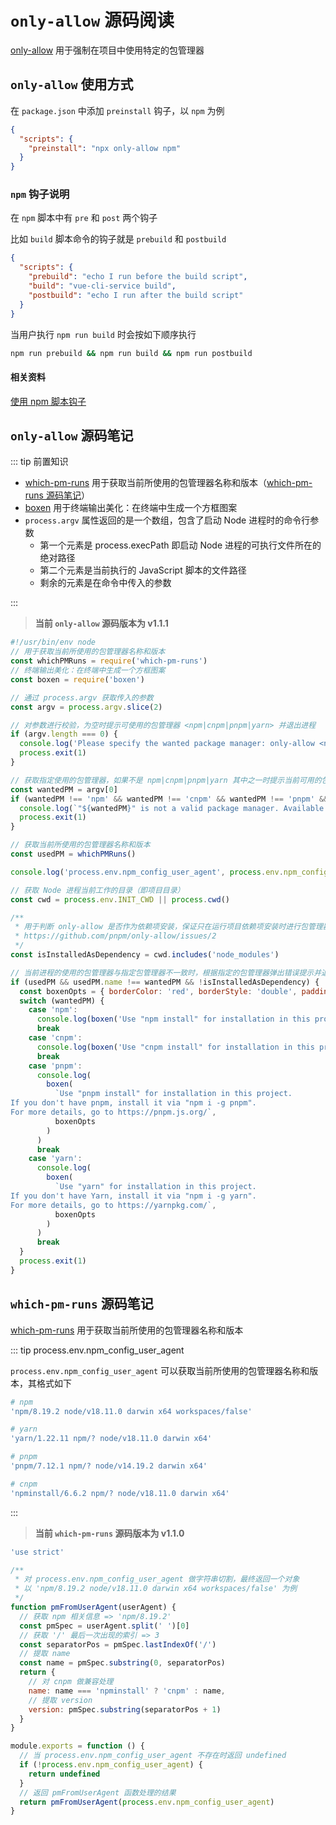 # `only-allow` 源码阅读

[only-allow](https://github.com/pnpm/only-allow) 用于强制在项目中使用特定的包管理器

## `only-allow` 使用方式

在 `package.json` 中添加 `preinstall` 钩子，以 `npm` 为例

```json
{
  "scripts": {
    "preinstall": "npx only-allow npm"
  }
}
```

### `npm` 钩子说明

在 `npm` 脚本中有 `pre` 和 `post` 两个钩子

比如 `build` 脚本命令的钩子就是 `prebuild` 和 `postbuild`

```json
{
  "scripts": {
    "prebuild": "echo I run before the build script",
    "build": "vue-cli-service build",
    "postbuild": "echo I run after the build script"
  }
}
```

当用户执行 `npm run build` 时会按如下顺序执行

```sh
npm run prebuild && npm run build && npm run postbuild
```

#### 相关资料

[使用 npm 脚本钩子](https://github.com/maomao1996/daily-notes/issues/20)

## `only-allow` 源码笔记

::: tip 前置知识

- [which-pm-runs](https://github.com/zkochan/packages/tree/main/which-pm-runs) 用于获取当前所使用的包管理器名称和版本（[which-pm-runs 源码笔记](#which-pm-runs-源码笔记)）
- [boxen](https://github.com/sindresorhus/boxen) 用于终端输出美化：在终端中生成一个方框图案
- `process.argv` 属性返回的是一个数组，包含了启动 Node 进程时的命令行参数
  - 第一个元素是 process.execPath 即启动 Node 进程的可执行文件所在的绝对路径
  - 第二个元素是当前执行的 JavaScript 脚本的文件路径
  - 剩余的元素是在命令中传入的参数

:::

> **当前 `only-allow` 源码版本为 v1.1.1**

```js
#!/usr/bin/env node
// 用于获取当前所使用的包管理器名称和版本
const whichPMRuns = require('which-pm-runs')
// 终端输出美化：在终端中生成一个方框图案
const boxen = require('boxen')

// 通过 process.argv 获取传入的参数
const argv = process.argv.slice(2)

// 对参数进行校验，为空时提示可使用的包管理器 <npm|cnpm|pnpm|yarn> 并退出进程
if (argv.length === 0) {
  console.log('Please specify the wanted package manager: only-allow <npm|cnpm|pnpm|yarn>')
  process.exit(1)
}

// 获取指定使用的包管理器，如果不是 npm|cnpm|pnpm|yarn 其中之一时提示当前可用的包管理器并退出进程
const wantedPM = argv[0]
if (wantedPM !== 'npm' && wantedPM !== 'cnpm' && wantedPM !== 'pnpm' && wantedPM !== 'yarn') {
  console.log(`"${wantedPM}" is not a valid package manager. Available package managers are: npm, cnpm, pnpm, or yarn.`)
  process.exit(1)
}

// 获取当前所使用的包管理器名称和版本
const usedPM = whichPMRuns()

console.log('process.env.npm_config_user_agent', process.env.npm_config_user_agent, usedPM)

// 获取 Node 进程当前工作的目录（即项目目录）
const cwd = process.env.INIT_CWD || process.cwd()

/**
 * 用于判断 only-allow 是否作为依赖项安装，保证只在运行项目依赖项安装时进行包管理器验证
 * https://github.com/pnpm/only-allow/issues/2
 */
const isInstalledAsDependency = cwd.includes('node_modules')

// 当前进程的使用的包管理器与指定包管理器不一致时，根据指定的包管理器弹出错误提示并退出进程
if (usedPM && usedPM.name !== wantedPM && !isInstalledAsDependency) {
  const boxenOpts = { borderColor: 'red', borderStyle: 'double', padding: 1 }
  switch (wantedPM) {
    case 'npm':
      console.log(boxen('Use "npm install" for installation in this project', boxenOpts))
      break
    case 'cnpm':
      console.log(boxen('Use "cnpm install" for installation in this project', boxenOpts))
      break
    case 'pnpm':
      console.log(
        boxen(
          `Use "pnpm install" for installation in this project.
If you don't have pnpm, install it via "npm i -g pnpm".
For more details, go to https://pnpm.js.org/`,
          boxenOpts
        )
      )
      break
    case 'yarn':
      console.log(
        boxen(
          `Use "yarn" for installation in this project.
If you don't have Yarn, install it via "npm i -g yarn".
For more details, go to https://yarnpkg.com/`,
          boxenOpts
        )
      )
      break
  }
  process.exit(1)
}
```

## `which-pm-runs` 源码笔记

[which-pm-runs](https://github.com/zkochan/packages/tree/main/which-pm-runs) 用于获取当前所使用的包管理器名称和版本

::: tip process.env.npm_config_user_agent

`process.env.npm_config_user_agent` 可以获取当前所使用的包管理器名称和版本，其格式如下

```sh
# npm
'npm/8.19.2 node/v18.11.0 darwin x64 workspaces/false'

# yarn
'yarn/1.22.11 npm/? node/v18.11.0 darwin x64'

# pnpm
'pnpm/7.12.1 npm/? node/v14.19.2 darwin x64'

# cnpm
'npminstall/6.6.2 npm/? node/v18.11.0 darwin x64'
```

:::

> **当前 `which-pm-runs` 源码版本为 v1.1.0**

```js
'use strict'

/**
 * 对 process.env.npm_config_user_agent 做字符串切割，最终返回一个对象
 * 以 'npm/8.19.2 node/v18.11.0 darwin x64 workspaces/false' 为例
 */
function pmFromUserAgent(userAgent) {
  // 获取 npm 相关信息 => 'npm/8.19.2'
  const pmSpec = userAgent.split(' ')[0]
  // 获取 '/' 最后一次出现的索引 => 3
  const separatorPos = pmSpec.lastIndexOf('/')
  // 提取 name
  const name = pmSpec.substring(0, separatorPos)
  return {
    // 对 cnpm 做兼容处理
    name: name === 'npminstall' ? 'cnpm' : name,
    // 提取 version
    version: pmSpec.substring(separatorPos + 1)
  }
}

module.exports = function () {
  // 当 process.env.npm_config_user_agent 不存在时返回 undefined
  if (!process.env.npm_config_user_agent) {
    return undefined
  }
  // 返回 pmFromUserAgent 函数处理的结果
  return pmFromUserAgent(process.env.npm_config_user_agent)
}
```
